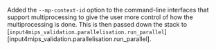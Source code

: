 Added the `--mp-context-id` option to the command-line interfaces that support multiprocessing to give the user more control of how the multiprocessing is done.
This is then passed down the stack to [`input4mips_validation.parallelisation.run_parallel`][input4mips_validation.parallelisation.run_parallel].
